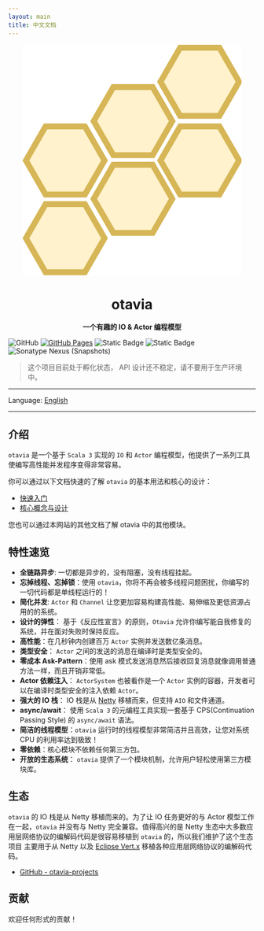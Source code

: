 ```yaml
---
layout: main
title: 中文文档
---
```


<div align=center>
<img src="../../_assets/images/logo.drawio.svg" alt="otavia" >
</div>
<h1 align=center>otavia</h1>

<p align=center ><b>一个有趣的 IO & Actor 编程模型</b></p>

![GitHub](https://img.shields.io/github/license/yankun1992/otavia)
[![GitHub Pages](https://github.com/otavia-projects/otavia/actions/workflows/gh-pages.yml/badge.svg)](https://otavia-projects.github.io/otavia/home.html)
![Static Badge](https://img.shields.io/badge/JDK-17%2B-blue)
![Static Badge](https://img.shields.io/badge/Scala-3.3-blue)
![Sonatype Nexus (Snapshots)](https://img.shields.io/nexus/s/cc.otavia/otavia-runtime_3?server=https%3A%2F%2Fs01.oss.sonatype.org)


> 这个项目目前处于孵化状态， API 设计还不稳定，请不要用于生产环境中。

<hr>

Language: [English](../index.md)

<hr>

## 介绍

`otavia` 是一个基于 `Scala 3` 实现的 `IO` 和 `Actor` 编程模型，他提供了一系列工具使编写高性能并发程序变得非常容易。

你可以通过以下文档快速的了解 `otavia` 的基本用法和核心的设计：

- [快速入门](./quick_start.md)
- [核心概念与设计](./core_concept.md)

您也可以通过本网站的其他文档了解 otavia 中的其他模块。

## 特性速览

- **全链路异步**: 一切都是异步的，没有阻塞，没有线程挂起。
- **忘掉线程、忘掉锁**：使用 `otavia`，你将不再会被多线程问题困扰，你编写的一切代码都是单线程运行的！
- **简化并发**: `Actor` 和 `Channel` 让您更加容易构建高性能、易伸缩及更低资源占用的的系统。
- **设计的弹性**： 基于《反应性宣言》的原则，`Otavia` 允许你编写能自我修复的系统，并在面对失败时保持反应。
- **高性能**：在几秒钟内创建百万 `Actor` 实例并发送数亿条消息。
- **类型安全**： `Actor` 之间的发送的消息在编译时是类型安全的。
- **零成本 Ask-Pattern**：使用 ask 模式发送消息然后接收回复消息就像调用普通方法一样，而且开销非常低。
- **Actor 依赖注入**： `ActorSystem` 也被看作是一个 `Actor` 实例的容器，开发者可以在编译时类型安全的注入依赖 `Actor`。
- **强大的 IO 栈**： IO 栈是从 [Netty](https://netty.io) 移植而来，但支持 `AIO` 和文件通道。
- **async/await**： 使用 `Scala 3` 的元编程工具实现一套基于 CPS(Continuation Passing Style) 的 `async/await` 语法。
- **简洁的线程模型**：`otavia` 运行时的线程模型非常简洁并且高效，让您对系统 CPU 的利用率达到极致！
- **零依赖**：核心模块不依赖任何第三方包。
- **开放的生态系统**： `otavia` 提供了一个模块机制，允许用户轻松使用第三方模块库。

## 生态

`otavia` 的 IO 栈是从 Netty 移植而来的。为了让 IO 任务更好的与 Actor 模型工作在一起，`otavia` 并没有与 Netty
完全兼容。值得高兴的是 Netty 生态中大多数应用层网络协议的编解码代码是很容易移植到 `otavia` 的，所以我们维护了这个生态项目
主要用于从 Netty 以及 [Eclipse Vert.x](https://vertx.io/) 移植各种应用层网络协议的编解码代码。

- [GitHub - otavia-projects](https://github.com/otavia-projects)

## 贡献

欢迎任何形式的贡献！
